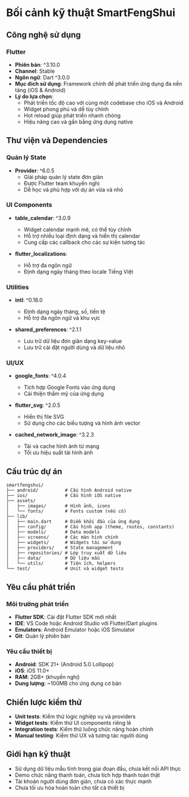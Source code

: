 # Bối cảnh kỹ thuật SmartFengShui

## Công nghệ sử dụng

### Flutter
- **Phiên bản**: ^3.10.0
- **Channel**: Stable
- **Ngôn ngữ**: Dart ^3.0.0
- **Mục đích sử dụng**: Framework chính để phát triển ứng dụng đa nền tảng (iOS & Android)
- **Lý do lựa chọn**: 
  - Phát triển tốc độ cao với cùng một codebase cho iOS và Android
  - Widget phong phú và dễ tùy chỉnh
  - Hot reload giúp phát triển nhanh chóng
  - Hiệu năng cao và gần bằng ứng dụng native

## Thư viện và Dependencies

### Quản lý State
- **Provider**: ^6.0.5
  - Giải pháp quản lý state đơn giản
  - Được Flutter team khuyến nghị
  - Dễ học và phù hợp với dự án vừa và nhỏ

### UI Components
- **table_calendar**: ^3.0.9
  - Widget calendar mạnh mẽ, có thể tùy chỉnh
  - Hỗ trợ nhiều loại định dạng và hiển thị calendar
  - Cung cấp các callback cho các sự kiện tương tác

- **flutter_localizations**:
  - Hỗ trợ đa ngôn ngữ
  - Định dạng ngày tháng theo locale Tiếng Việt

### Utilities
- **intl**: ^0.18.0
  - Định dạng ngày tháng, số, tiền tệ
  - Hỗ trợ đa ngôn ngữ và khu vực

- **shared_preferences**: ^2.1.1
  - Lưu trữ dữ liệu đơn giản dạng key-value
  - Lưu trữ cài đặt người dùng và dữ liệu nhỏ

### UI/UX
- **google_fonts**: ^4.0.4
  - Tích hợp Google Fonts vào ứng dụng
  - Cải thiện thẩm mỹ của ứng dụng

- **flutter_svg**: ^2.0.5
  - Hiển thị file SVG
  - Sử dụng cho các biểu tượng và hình ảnh vector

- **cached_network_image**: ^3.2.3
  - Tải và cache hình ảnh từ mạng
  - Tối ưu hiệu suất tải hình ảnh

## Cấu trúc dự án

```
smartfengshui/
├── android/          # Cấu hình Android native
├── ios/              # Cấu hình iOS native
├── assets/
│   ├── images/       # Hình ảnh, icons
│   └── fonts/        # Fonts custom (nếu có)
├── lib/
│   ├── main.dart     # Điểm khởi đầu của ứng dụng
│   ├── config/       # Cấu hình app (theme, routes, constants)
│   ├── models/       # Data models
│   ├── screens/      # Các màn hình chính
│   ├── widgets/      # Widgets tái sử dụng
│   ├── providers/    # State management
│   ├── repositories/ # Lớp truy xuất dữ liệu
│   ├── data/         # Dữ liệu mẫu
│   └── utils/        # Tiện ích, helpers
└── test/             # Unit và widget tests
```

## Yêu cầu phát triển

### Môi trường phát triển
- **Flutter SDK**: Cài đặt Flutter SDK mới nhất
- **IDE**: VS Code hoặc Android Studio với Flutter/Dart plugins
- **Emulators**: Android Emulator hoặc iOS Simulator
- **Git**: Quản lý phiên bản

### Yêu cầu thiết bị
- **Android**: SDK 21+ (Android 5.0 Lollipop)
- **iOS**: iOS 11.0+
- **RAM**: 2GB+ (khuyến nghị)
- **Dung lượng**: ~100MB cho ứng dụng cơ bản

## Chiến lược kiểm thử
- **Unit tests**: Kiểm thử logic nghiệp vụ và providers
- **Widget tests**: Kiểm thử UI components riêng lẻ
- **Integration tests**: Kiểm thử luồng chức năng hoàn chỉnh
- **Manual testing**: Kiểm thử UX và tương tác người dùng

## Giới hạn kỹ thuật
- Sử dụng dữ liệu mẫu tĩnh trong giai đoạn đầu, chưa kết nối API thực
- Demo chức năng thanh toán, chưa tích hợp thanh toán thật
- Tài khoản người dùng đơn giản, chưa có xác thực mạnh
- Chưa tối ưu hóa hoàn toàn cho tất cả thiết bị
